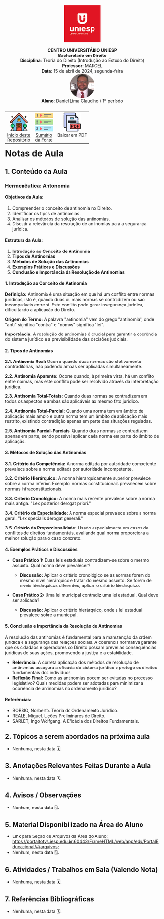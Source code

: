 <div align="center">

<p align="center"><img height="120" src="../../../figuras/LOGO_UNIESP.png"> </p>

<p align="center"><b>CENTRO UNIVERSITÁRIO UNIESP</b><br>
<b>Bacharelado em Direito</b><br>
<b>Disciplina</b>: Teoria do Direito (Introdução ao Estudo do Direito)<br>
<b>Professor</b>: MARCEL<br>
<b>Data</b>: 15 de abril de 2024, segunda-feira<br>
<img align="center" src="../../../figuras/FOTO_PERFIL_DANIEL_CLAUDINO_2023.png" width="80"><br>
<b>Aluno</b>: Daniel Lima Claudino / 1º período<br>
 </p>
</div>

<table align="right" border="0">
  <tr>
    <td align="center" valign="top">
      <a href="../../../README.md">
        <img src="https://github.com/dnlclaudino/imagens/blob/master/icones/icone-casa2.png?raw=true" heigh="60" width="60"><br>Início deste <br>Repositório
      </a>
    </td>
    <td align="center" valign="top">
      <a href="../README.md">
        <img src="https://github.com/dnlclaudino/imagens/blob/master/icones/icone-sumario.png?raw=true" heigh="60" width="60"><br>Sumário<br>da Fonte
      </a>
    </td>
    <td align="center" valign="top">
        <img src="https://github.com/dnlclaudino/imagens/blob/master/icones-aplicativos/pdf/pdf.png?raw=true" heigh="60" width="60"><br>Baixar em PDF
    </td>
  </tr>
</table><br><br><br><br><br>

# Notas de Aula

## 1. Conteúdo da Aula

### Hermenêutica: Antonomia

#### Objetivos da Aula:
1. Compreender o conceito de antinomia no Direito.
2. Identificar os tipos de antinomias.
3. Analisar os métodos de solução das antinomias.
4. Discutir a relevância da resolução de antinomias para a segurança jurídica.

#### Estrutura da Aula:
1. **Introdução ao Conceito de Antinomia**
2. **Tipos de Antinomias**
3. **Métodos de Solução das Antinomias**
4. **Exemplos Práticos e Discussões**
5. **Conclusão e Importância da Resolução de Antinomias**

#### 1. Introdução ao Conceito de Antinomia
**Definição:** Antinomia é uma situação em que há um conflito entre normas jurídicas, isto é, quando duas ou mais normas se contradizem ou são incompatíveis entre si. Este conflito pode gerar insegurança jurídica, dificultando a aplicação do Direito.

**Origem do Termo:** A palavra "antinomia" vem do grego "antinomia", onde "anti" significa "contra" e "nomos" significa "lei".

**Importância:** A resolução de antinomias é crucial para garantir a coerência do sistema jurídico e a previsibilidade das decisões judiciais.

#### 2. Tipos de Antinomias
**2.1. Antinomia Real:**
Ocorre quando duas normas são efetivamente contraditórias, não podendo ambas ser aplicadas simultaneamente.

**2.2. Antinomia Aparente:**
Ocorre quando, à primeira vista, há um conflito entre normas, mas este conflito pode ser resolvido através da interpretação jurídica.

**2.3. Antinomia Total-Totais:**
Quando duas normas se contradizem em todos os aspectos e ambas são aplicáveis ao mesmo fato jurídico.

**2.4. Antinomia Total-Parcial:**
Quando uma norma tem um âmbito de aplicação mais amplo e outra norma tem um âmbito de aplicação mais restrito, existindo contradição apenas em parte das situações reguladas.

**2.5. Antinomia Parcial-Parciais:**
Quando duas normas se contradizem apenas em parte, sendo possível aplicar cada norma em parte do âmbito de aplicação.

#### 3. Métodos de Solução das Antinomias

**3.1. Critério da Competência:**
A norma editada por autoridade competente prevalece sobre a norma editada por autoridade incompetente.

**3.2. Critério Hierárquico:**
A norma hierarquicamente superior prevalece sobre a norma inferior. Exemplo: normas constitucionais prevalecem sobre normas infraconstitucionais.

**3.3. Critério Cronológico:**
A norma mais recente prevalece sobre a norma mais antiga. "Lex posterior derogat priori."

**3.4. Critério da Especialidade:**
A norma especial prevalece sobre a norma geral. "Lex specialis derogat generali."

**3.5. Critério da Proporcionalidade:**
Usado especialmente em casos de conflitos de direitos fundamentais, avaliando qual norma proporciona a melhor solução para o caso concreto.

#### 4. Exemplos Práticos e Discussões

- **Caso Prático 1:**
Duas leis estaduais contradizem-se sobre o mesmo assunto. Qual norma deve prevalecer?
  - **Discussão:**
Aplicar o critério cronológico se as normas forem do mesmo nível hierárquico e tratar do mesmo assunto. Se forem de níveis hierárquicos diferentes, aplicar o critério hierárquico.

- **Caso Prático 2:**
Uma lei municipal contradiz uma lei estadual. Qual deve ser aplicada?
  - **Discussão:**
Aplicar o critério hierárquico, onde a lei estadual prevalece sobre a municipal.

#### 5. Conclusão e Importância da Resolução de Antinomias
A resolução das antinomias é fundamental para a manutenção da ordem jurídica e a segurança das relações sociais. A coerência normativa garante que os cidadãos e operadores do Direito possam prever as consequências jurídicas de suas ações, promovendo a justiça e a estabilidade.

- **Relevância:** A correta aplicação dos métodos de resolução de antinomias assegura a eficácia do sistema jurídico e protege os direitos fundamentais dos indivíduos.
- **Reflexão Final:** Como as antinomias podem ser evitadas no processo legislativo? Quais medidas podem ser adotadas para minimizar a ocorrência de antinomias no ordenamento jurídico?

#### Referências:
- BOBBIO, Norberto. Teoria do Ordenamento Jurídico.
- REALE, Miguel. Lições Preliminares de Direito.
- SARLET, Ingo Wolfgang. A Eficácia dos Direitos Fundamentais.

## 2. Tópicos a serem abordados na próxima aula

- Nenhuma, nesta data 🗓.

## 3. Anotações Relevantes Feitas Durante a Aula

- Nenhuma, nesta data 🗓.

## 4. Avisos / Observações

- Nenhum, nesta data 🗓.

## 5. Material Disponibilizado na Área do Aluno

- Link para Seção de Arquivos da Área do Aluno: https://portaltotvs.iesp.edu.br:60443/FrameHTML/web/app/edu/PortalEducacional/#/arquivos;
- Nenhum, nesta data 🗓.

## 6. Atividades / Trabalhos em Sala (Valendo Nota)

- Nenhuma, nesta data 🗓.

## 7. Referências Bibliográficas

- Nenhuma, nesta data 🗓.

